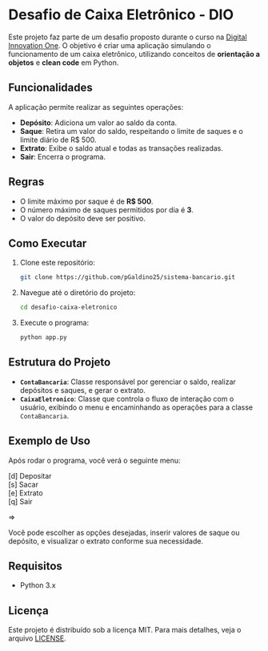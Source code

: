 # Desafio de Caixa Eletrônico - DIO

Este projeto faz parte de um desafio proposto durante o curso na [Digital Innovation One](https://www.dio.me/). O objetivo é criar uma aplicação simulando o funcionamento de um caixa eletrônico, utilizando conceitos de **orientação a objetos** e **clean code** em Python.

## Funcionalidades

A aplicação permite realizar as seguintes operações:

- **Depósito**: Adiciona um valor ao saldo da conta.
- **Saque**: Retira um valor do saldo, respeitando o limite de saques e o limite diário de R$ 500.
- **Extrato**: Exibe o saldo atual e todas as transações realizadas.
- **Sair**: Encerra o programa.

## Regras

- O limite máximo por saque é de **R$ 500**.
- O número máximo de saques permitidos por dia é **3**.
- O valor do depósito deve ser positivo.

## Como Executar

1. Clone este repositório:
    ```bash
    git clone https://github.com/pGaldino25/sistema-bancario.git
    ```

2. Navegue até o diretório do projeto:
    ```bash
    cd desafio-caixa-eletronico
    ```

3. Execute o programa:
    ```bash
    python app.py
    ```

## Estrutura do Projeto

- **`ContaBancaria`**: Classe responsável por gerenciar o saldo, realizar depósitos e saques, e gerar o extrato.
- **`CaixaEletronico`**: Classe que controla o fluxo de interação com o usuário, exibindo o menu e encaminhando as operações para a classe `ContaBancaria`.

## Exemplo de Uso

Após rodar o programa, você verá o seguinte menu:

[d] Depositar \
[s] Sacar \
[e] Extrato\
[q] Sair 

=>


Você pode escolher as opções desejadas, inserir valores de saque ou depósito, e visualizar o extrato conforme sua necessidade.

## Requisitos

- Python 3.x

## Licença

Este projeto é distribuído sob a licença MIT. Para mais detalhes, veja o arquivo [LICENSE](LICENSE).
